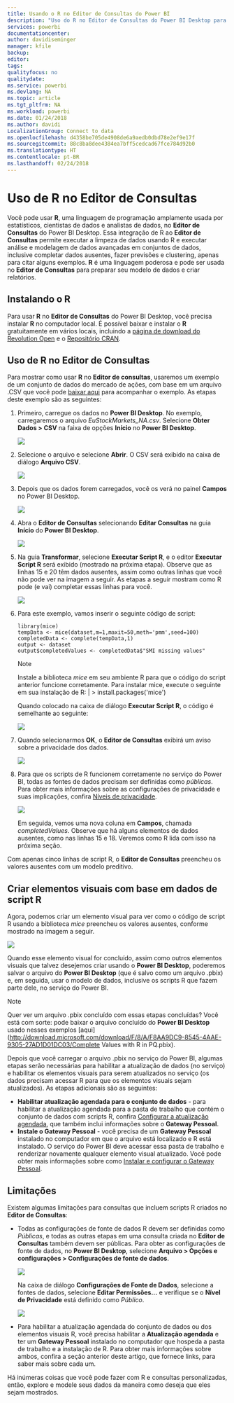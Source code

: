 ```yaml
---
title: Usando o R no Editor de Consultas do Power BI
description: "Uso do R no Editor de Consultas do Power BI Desktop para análise avançada"
services: powerbi
documentationcenter: 
author: davidiseminger
manager: kfile
backup: 
editor: 
tags: 
qualityfocus: no
qualitydate: 
ms.service: powerbi
ms.devlang: NA
ms.topic: article
ms.tgt_pltfrm: NA
ms.workload: powerbi
ms.date: 01/24/2018
ms.author: davidi
LocalizationGroup: Connect to data
ms.openlocfilehash: d4358be705de4908de6a9aedb0dbd78e2ef9e17f
ms.sourcegitcommit: 88c8ba8dee4384ea7bff5cedcad67fce784d92b0
ms.translationtype: HT
ms.contentlocale: pt-BR
ms.lasthandoff: 02/24/2018
---
```

# <a name="using-r-in-query-editor"></a>Uso de R no Editor de Consultas
Você pode usar **R**, uma linguagem de programação amplamente usada por estatísticos, cientistas de dados e analistas de dados, no **Editor de Consultas** do Power BI Desktop. Essa integração de R ao **Editor de Consultas** permite executar a limpeza de dados usando R e executar análise e modelagem de dados avançadas em conjuntos de dados, inclusive completar dados ausentes, fazer previsões e clustering, apenas para citar alguns exemplos. **R** é uma linguagem poderosa e pode ser usada no **Editor de Consultas** para preparar seu modelo de dados e criar relatórios.

## <a name="installing-r"></a>Instalando o R
Para usar **R** no **Editor de Consultas** do Power BI Desktop, você precisa instalar **R** no computador local. É possível baixar e instalar o **R** gratuitamente em vários locais, incluindo a [página de download do Revolution Open](https://mran.revolutionanalytics.com/download/) e o [Repositório CRAN](https://cran.r-project.org/bin/windows/base/).

## <a name="using-r-in-query-editor"></a>Uso de R no Editor de Consultas
Para mostrar como usar **R** no **Editor de consultas**, usaremos um exemplo de um conjunto de dados do mercado de ações, com base em um arquivo .CSV que você pode [baixar aqui](http://download.microsoft.com/download/F/8/A/F8AA9DC9-8545-4AAE-9305-27AD1D01DC03/EuStockMarkets_NA.csv) para acompanhar o exemplo. As etapas deste exemplo são as seguintes:

1. Primeiro, carregue os dados no **Power BI Desktop**. No exemplo, carregaremos o arquivo *EuStockMarkets_NA.csv*. Selecione **Obter Dados > CSV** na faixa de opções **Início** no **Power BI Desktop**.
   
   ![](media/desktop-r-in-query-editor/r-in-query-editor_1.png)
2. Selecione o arquivo e selecione **Abrir**. O CSV será exibido na caixa de diálogo **Arquivo CSV**.
   
   ![](media/desktop-r-in-query-editor/r-in-query-editor_2.png)
3. Depois que os dados forem carregados, você os verá no painel **Campos** no Power BI Desktop.
   
   ![](media/desktop-r-in-query-editor/r-in-query-editor_3.png)
4. Abra o **Editor de Consultas** selecionando **Editar Consultas** na guia **Início** do **Power BI Desktop**.
   
   ![](media/desktop-r-in-query-editor/r-in-query-editor_4.png)
5. Na guia **Transformar**, selecione **Executar Script R**, e o editor **Executar Script R** será exibido (mostrado na próxima etapa). Observe que as linhas 15 e 20 têm dados ausentes, assim como outras linhas que você não pode ver na imagem a seguir. As etapas a seguir mostram como R pode (e vai) completar essas linhas para você.
   
   ![](media/desktop-r-in-query-editor/r-in-query-editor_5d.png)
6. Para este exemplo, vamos inserir o seguinte código de script:
   
       library(mice)
       tempData <- mice(dataset,m=1,maxit=50,meth='pmm',seed=100)
       completedData <- complete(tempData,1)
       output <- dataset
       output$completedValues <- completedData$"SMI missing values"
   
   > [!NOTE]
   > Instale a biblioteca *mice* em seu ambiente R para que o código do script anterior funcione corretamente. Para instalar mice, execute o seguinte em sua instalação de R: |      > install.packages('mice')
   > 
   > 
   
   Quando colocado na caixa de diálogo **Executar Script R**, o código é semelhante ao seguinte:
   
   ![](media/desktop-r-in-query-editor/r-in-query-editor_5b.png)
7. Quando selecionarmos **OK**, o **Editor de Consultas** exibirá um aviso sobre a privacidade dos dados.
   
   ![](media/desktop-r-in-query-editor/r-in-query-editor_6.png)
8. Para que os scripts de R funcionem corretamente no serviço do Power BI, todas as fontes de dados precisam ser definidas como *públicas*. Para obter mais informações sobre as configurações de privacidade e suas implicações, confira [Níveis de privacidade](desktop-privacy-levels.md).
   
   ![](media/desktop-r-in-query-editor/r-in-query-editor_7.png)
   
   Em seguida, vemos uma nova coluna em **Campos**, chamada *completedValues*. Observe que há alguns elementos de dados ausentes, como nas linhas 15 e 18. Veremos como R lida com isso na próxima seção.
   

Com apenas cinco linhas de script R, o **Editor de Consultas** preencheu os valores ausentes com um modelo preditivo.

## <a name="creating-visuals-from-r-script-data"></a>Criar elementos visuais com base em dados de script R
Agora, podemos criar um elemento visual para ver como o código de script R usando a biblioteca *mice* preencheu os valores ausentes, conforme mostrado na imagem a seguir.

![](media/desktop-r-in-query-editor/r-in-query-editor_8a.png)

Quando esse elemento visual for concluído, assim como outros elementos visuais que talvez desejemos criar usando o **Power BI Desktop**, poderemos salvar o arquivo do **Power BI Desktop** (que é salvo como um arquivo .pbix) e, em seguida, usar o modelo de dados, inclusive os scripts R que fazem parte dele, no serviço do Power BI.

> [!NOTE]
> Quer ver um arquivo .pbix concluído com essas etapas concluídas? Você está com sorte: pode baixar o arquivo concluído do **Power BI Desktop** usado nesses exemplos [aqui](http://download.microsoft.com/download/F/8/A/F8AA9DC9-8545-4AAE-9305-27AD1D01DC03/Complete Values with R in PQ.pbix).
> 
> 

Depois que você carregar o arquivo .pbix no serviço do Power BI, algumas etapas serão necessárias para habilitar a atualização de dados (no serviço) e habilitar os elementos visuais para serem atualizados no serviço (os dados precisam acessar R para que os elementos visuais sejam atualizados). As etapas adicionais são as seguintes:

* **Habilitar atualização agendada para o conjunto de dados** - para habilitar a atualização agendada para a pasta de trabalho que contém o conjunto de dados com scripts R, confira [Configurar a atualização agendada](refresh-scheduled-refresh.md), que também inclui informações sobre o **Gateway Pessoal**.
* **Instale o Gateway Pessoal** - você precisa de um **Gateway Pessoal** instalado no computador em que o arquivo está localizado e R está instalado. O serviço do Power BI deve acessar essa pasta de trabalho e renderizar novamente qualquer elemento visual atualizado. Você pode obter mais informações sobre como [Instalar e configurar o Gateway Pessoal](personal-gateway.md).

## <a name="limitations"></a>Limitações
Existem algumas limitações para consultas que incluem scripts R criados no **Editor de Consultas**:

* Todas as configurações de fonte de dados R devem ser definidas como *Públicas*, e todas as outras etapas em uma consulta criada no **Editor de Consultas** também devem ser públicas. Para obter as configurações de fonte de dados, no **Power BI Desktop**, selecione **Arquivo > Opções e configurações > Configurações de fonte de dados**.
  
  ![](media/desktop-r-in-query-editor/r-in-query-editor_9.png)
  
  Na caixa de diálogo **Configurações de Fonte de Dados**, selecione a fontes de dados, selecione **Editar Permissões...** e verifique se o **Nível de Privacidade** está definido como *Público*.
  
  ![](media/desktop-r-in-query-editor/r-in-query-editor_10.png)    
* Para habilitar a atualização agendada do conjunto de dados ou dos elementos visuais R, você precisa habilitar a **Atualização agendada** e ter um **Gateway Pessoal** instalado no computador que hospeda a pasta de trabalho e a instalação de R. Para obter mais informações sobre ambos, confira a seção anterior deste artigo, que fornece links, para saber mais sobre cada um.

Há inúmeras coisas que você pode fazer com R e consultas personalizadas, então, explore e modele seus dados da maneira como deseja que eles sejam mostrados.


